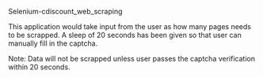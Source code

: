 Selenium-cdiscount_web_scraping

This application would take input from the user as how many pages needs to be scrapped.
A sleep of 20 seconds has been given so that user can manually fill in the captcha.

Note: Data will not be scrapped unless user passes the captcha verification within 20 seconds.